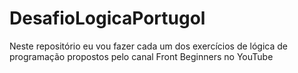 # DesafioLogicaPortugol
Neste repositório eu vou fazer cada um dos exercícios de lógica de programação propostos pelo canal Front Beginners no YouTube
